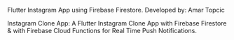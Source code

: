 Flutter Instagram App using Firebase Firestore.
Developed by: Amar Topcic

Instagram Clone App:
A Flutter Instagram Clone App with Firebase Firestore & with Firebase Cloud Functions for Real Time Push Notifications.


